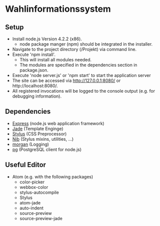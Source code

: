 # Wahlinformationssystem

## Setup
* Install node.js Version 4.2.2 (x86).
  * node package manger (npm) should be integrated in the installer.
* Navigate to the project directory (/Projekt) via command line.
* Execute 'npm install'.
  * This will install all modules needed.
  * The modules are specified in the dependencies section in package.json.
* Execute 'node server.js' or 'npm start' to start the application server
* The site can be accessed via http://127.0.0.1:8080/ or http://localhost:8080/.
* All registered invocations will be logged to the console output (e.g. for debugging information).


## Dependencies
* [Express](http://expressjs.com/) (node.js web application framework)
* [Jade](http://jade-lang.com/) (Template Enginge)
* [Stylus](https://learnboost.github.io/stylus/) (CSS Preprocessor)
* [Nib](https://github.com/tj/nib) (Stylus mixins, utilities, ...)
* [morgan](https://www.npmjs.com/package/morgan) (Logging)
* [pg](https://github.com/brianc/node-postgres) (PostgreSQL client for node.js)

## Useful Editor
* Atom (e.g. with the following packages)
  * color-picker
  * webbox-color
  * stylus-autocompile
  * Stylus
  * atom-jade
  * auto-indent
  * source-preview
  * source-preview-jade
